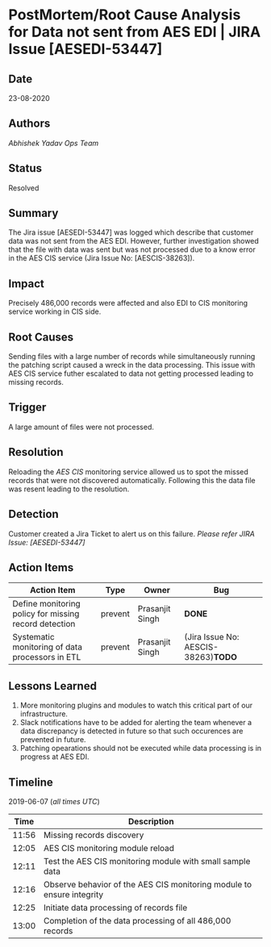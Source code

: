 # PostMortem/Root Cause Analysis for Data not sent from AES EDI | JIRA Issue [AESEDI-53447] 

## Date
23-08-2020

## Authors
*Abhishek Yadav*
*Ops Team*

## Status
Resolved

## Summary
The Jira issue [AESEDI-53447] was logged which describe that customer data was not sent from the AES EDI. However, further investigation showed that the file with data was sent but was not processed due to a know error in the AES CIS service (Jira Issue No: [AESCIS-38263]).

## Impact
Precisely 486,000 records were affected and also EDI to CIS monitoring service working in CIS side.

## Root Causes
Sending files with a large number of records while simultaneously running the patching script caused a wreck in the data processing. This issue with AES CIS service futher escalated to data not getting processed leading to missing records.

## Trigger
A large amount of files were not processed.

## Resolution
Reloading the *AES CIS* monitoring service allowed us to spot the missed records that were not discovered automatically. Following this the data file was resent leading to the resolution.

## Detection
Customer created a Jira Ticket to alert us on this failure. *Please refer JIRA Issue: [AESEDI-53447]*


## Action Items
| Action Item | Type | Owner | Bug |
| ----------- | ---- | ----- | --- |
| Define monitoring policy for missing record detection | prevent | Prasanjit Singh | **DONE** |
| Systematic monitoring of data processors in ETL | prevent | Prasanjit Singh | (Jira Issue No: AESCIS-38263)**TODO** |

## Lessons Learned
1. More monitoring plugins and modules to watch this critical part of our infrastructure. 
2. Slack notifications have to be added for alerting the team whenever a data discrepancy is detected in future so that such occurences are prevented in future.
3. Patching opearations should not be executed while data processing is in progress at AES EDI.

## Timeline

2019-06-07 (*all times UTC*)

| Time  | Description |
| ----- | ----------- |
| 11:56 | Missing records discovery |
| 12:05 | AES CIS monitoring module reload |
| 12:11 | Test the AES CIS monitoring module with small sample data |
| 12:16 | Observe behavior of the AES CIS monitoring module to ensure integrity |
| 12:25 | Initiate data processing of records file |
| 13:00 | Completion of the data processing of all 486,000 records |
